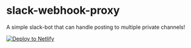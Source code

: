 # slack-webhook-proxy

A simple slack-bot that can handle posting to multiple private channels!

[![Deploy to Netlify](https://www.netlify.com/img/deploy/button.svg)](https://app.netlify.com/start/deploy?repository=https://github.com/klappa/slack-webhook-proxy)
